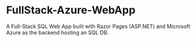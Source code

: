 # FullStack-Azure-WebApp
A Full-Stack SQL Web App built with Razor Pages (ASP.NET) and Microsoft Azure as the backend hosting an SQL DB.
